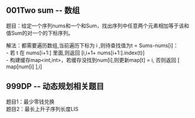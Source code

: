 
## 001Two sum  -- 数组
   
   题目：给定一个序列nums和一个和Sum，找出序列中任意两个元素相加等于该和值Sum的对一个的下标序列。<br/>
   
   解法：都需要遍历数组,当前遍历下标为 i ,则待查找值为t = Sums-nums[i]：<br/> 
     - 若 t 在 nums[i+1:] 里面,则返回 [i,i+1+ nums[i+1:].index(t)] <br/> 
     - 构建缓存map<int,int>，若缓存没找到num[i],则更新map[t] = i, 否则返回 [ map[num[i] ],i]<br/>

## 999DP  -- 动态规划相关题目
   题目1：最少零钱兑换<br/>
   题目2：最长上升子序列长度LIS<br/>




